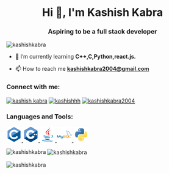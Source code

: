<h1 align="center">Hi 👋, I'm Kashish Kabra</h1>
<h3 align="center">Aspiring to be a full stack developer</h3>

<p align="left"> <img src="https://komarev.com/ghpvc/?username=kashishkabra&label=Profile%20views&color=0e75b6&style=flat" alt="kashishkabra" /> </p>

- 🌱 I’m currently learning **C++,C,Python,react.js.**

- 📫 How to reach me **kashishkabra2004@gmail.com**

<h3 align="left">Connect with me:</h3>
<p align="left">
<a href="https://linkedin.com/in/kashish kabra" target="blank"><img align="center" src="https://raw.githubusercontent.com/rahuldkjain/github-profile-readme-generator/master/src/images/icons/Social/linked-in-alt.svg" alt="kashish kabra" height="30" width="40" /></a>
<a href="https://www.codechef.com/users/kashishhh" target="blank"><img align="center" src="https://cdn.jsdelivr.net/npm/simple-icons@3.1.0/icons/codechef.svg" alt="kashishhh" height="30" width="40" /></a>
<a href="https://www.hackerrank.com/kashishkabra2004" target="blank"><img align="center" src="https://raw.githubusercontent.com/rahuldkjain/github-profile-readme-generator/master/src/images/icons/Social/hackerrank.svg" alt="kashishkabra2004" height="30" width="40" /></a>
</p>

<h3 align="left">Languages and Tools:</h3>
<p align="left"> <a href="https://www.cprogramming.com/" target="_blank" rel="noreferrer"> <img src="https://raw.githubusercontent.com/devicons/devicon/master/icons/c/c-original.svg" alt="c" width="40" height="40"/> </a> <a href="https://www.w3schools.com/cpp/" target="_blank" rel="noreferrer"> <img src="https://raw.githubusercontent.com/devicons/devicon/master/icons/cplusplus/cplusplus-original.svg" alt="cplusplus" width="40" height="40"/> </a> <a href="https://www.java.com" target="_blank" rel="noreferrer"> <img src="https://raw.githubusercontent.com/devicons/devicon/master/icons/java/java-original.svg" alt="java" width="40" height="40"/> </a> <a href="https://www.mysql.com/" target="_blank" rel="noreferrer"> <img src="https://raw.githubusercontent.com/devicons/devicon/master/icons/mysql/mysql-original-wordmark.svg" alt="mysql" width="40" height="40"/> </a> <a href="https://www.python.org" target="_blank" rel="noreferrer"> <img src="https://raw.githubusercontent.com/devicons/devicon/master/icons/python/python-original.svg" alt="python" width="40" height="40"/> </a> </p>

<p><img align="left" src="https://github-readme-stats.vercel.app/api/top-langs?username=kashishkabra&show_icons=true&locale=en&layout=compact" alt="kashishkabra" /></p>

<p>&nbsp;<img align="center" src="https://github-readme-stats.vercel.app/api?username=kashishkabra&show_icons=true&locale=en" alt="kashishkabra" /></p>

<p><img align="center" src="https://github-readme-streak-stats.herokuapp.com/?user=kashishkabra&" alt="kashishkabra" /></p>

